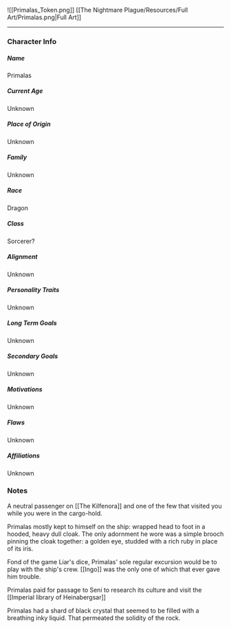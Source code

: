 ![[Primalas_Token.png]]
[[The Nightmare Plague/Resources/Full Art/Primalas.png|Full Art]]

---
### Character Info

##### Name 
Primalas

##### Current Age
Unknown

##### Place of Origin
Unknown

##### Family
Unknown

##### Race
Dragon

##### Class
Sorcerer? 

##### Alignment
Unknown

##### Personality Traits
Unknown

##### Long Term Goals
Unknown

##### Secondary Goals
Unknown

##### Motivations
Unknown

##### Flaws
Unknown

##### Affiliations
Unknown

### Notes
A neutral passenger on [[The Kilfenora]] and one of the few that visited you while you were in the cargo-hold.

Primalas mostly kept to himself on the ship: wrapped head to foot in a hooded, heavy dull cloak. The only adornment he wore was a simple brooch pinning the cloak together: a golden eye, studded with a rich ruby in place of its iris. 

Fond of the game Liar's dice, Primalas' sole regular excursion would be to play with the ship's crew. [[Ingo]] was the only one of which that ever gave him trouble.

Primalas paid for passage to Seni to research its culture and visit the [[Imperial library of Heinabergsar]]

Primalas had a shard of black crystal that seemed to be filled with a breathing inky liquid. That permeated the solidity of the rock.